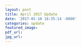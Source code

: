 ```yaml
---
layout: post
title: April 2017 Update
date: '2017-01-10 18:35:14 -0600'
categories: update
featured_image:
pdf_url:
jpg_url:
---
```

